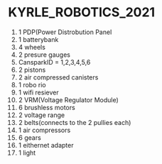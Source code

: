 # KYRLE_ROBOTICS_2021
1. 1 PDP(Power Distrobution Panel
2. 1 batterybank
3. 4 wheels
4. 2 presure gauges
5. CansparkID = 1,2,3,4,5,6
6. 2 pistons
7. 2 air compressed canisters
8. 1 robo rio
9. 1 wifi resiever
10. 2 VRM(Voltage Regulator Module)
11. 6 brushless motors
12. 2 voltage range
13. 2 belts(connects to the 2 pullies each)
14. 1 air compressors 
15. 6 gears
16. 1 eithernet adapter
17. 1 light
